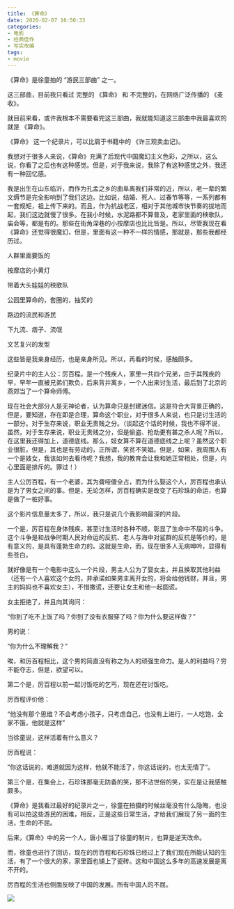 ```yaml
---
title: 《算命》
date: 2020-02-07 16:50:33
categories:
- 电影
- 经典佳作
- 写实改编
tags:
- movie
---
```

《算命》是徐童拍的 “游民三部曲” 之一。

这三部曲，目前我只看过 完整的 《算命》 和 不完整的，在网络广泛传播的 《麦收》。

就目前来看，或许我根本不需要看完这三部曲，我就能知道这三部曲中我最喜欢的就是 《算命》。

<!-- more -->

《算命》 这一个纪录片，可以比肩于书籍中的 《许三观卖血记》。

我想对于很多人来说，《算命》充满了后现代中国魔幻主义色彩，之所以，这么说，你看了之后也有这种感觉。但是，对于我来说，我除了有这种感觉之外，我还有一种回忆感。

我是出生在山东临沂，而作为孔孟之乡的曲阜离我们非常的近，所以，老一辈的繁文缛节是完全影响到了我们这边。比如说，结婚、死人、过春节等等，一系列都有一套规矩，祖上传下来的。而且，作为抗战老区，相对于其他城市快节奏的拔地而起，我们这边就慢了很多。在我小时候，水泥路都不算普及，老家里面的秧歌队，庙会等，都是有的。那些在街角深巷的小按摩店也比比皆是。所以，尽管我现在看《算命》还觉得很魔幻，但是，里面有这一种不一样的情感，那就是，那些我都经历过。

人群里面要饭的

按摩店的小黄灯

带着大头娃娃的秧歌队

公园里算命的，套圈的，抽奖的

路边的流民和游民

下九流、痞子、流氓

文艺复兴的发型

这些皆是我亲身经历，也是亲身所见。所以，再看的时候，感触颇多。

纪录片中的主人公：厉百程。是一个残疾人，家里一共四个兄弟，由于其残疾的早，早年一直被兄弟们欺负，后来背井离乡，一个人出来讨生活，最后到了北京的燕郊当了一个算命师傅。

现在社会大部分人是无神论者，认为算命只是封建迷信。这是符合大背景正确的，但是，要知道，存在即是合理，算命这个职业，对于很多人来说，也只是讨生活的一部分。对于生存来说，职业无贵贱之分。（谈起这个话的时候，我也不得不说，虽然，对于生存来说，职业无贵贱之分，但是偷盗、抢劫更有甚之杀人呢？所以，在这里我还得加上，道德底线。那么，妓女算不算在道德底线之上呢？虽然这个职业很脏，但是，其也是有劳动的，正所谓，笑贫不笑娼。但是，如果，我周围人有一个是妓女，我该如何去看待呢？我想，我的教育会让我和她正常相处，但是，内心里面是排斥的。罪过！）

主人公厉百程，有一个老婆，其为聋哑傻全占，而为什么娶这个人，厉百程也承认是为了男女之间的事。但是，无论怎样，厉百程确实是改变了石珍珠的命运，也算是做了一桩好事。

这个影片信息量太多了，所以，我只是说几个我影响最深的片段。

一个是，厉百程在身体残疾，甚至讨生活时各种不顺，彰显了生命中不屈的斗争。这个斗争是和战争时期人民对命运的反抗、老人与海中对鲨群的反抗是等价的，是有意义的，是具有蓬勃生命力的。这就是生命，而，现在很多人无病呻吟，显得有些苍白。

就好像是有一个电影中这么一个片段，男主人公为了娶女主，并且换取其他利益（还有一个人喜欢这个女的，并承诺如果男主离开女的，将会给他钱财，并且，男主的妈妈也不喜欢女主），不惜撒谎，还要让女主和他一起圆谎。

女主拒绝了，并且向其询问：

“你到了吃不上饭了吗？你到了没有衣服穿了吗？你为什么要这样做？”

男的说：

“你为什么不理解我？”

唉，和厉百程相比，这个男的简直没有称之为人的顽强生命力。是人的利益吗？穷不能夺志，但是，欲望可以。

第二个是，厉百程以前一起讨饭吃的乞丐，现在还在讨饭吃。

厉百程评价他：

“他没有那个思维？不会考虑小孩子，只考虑自己，也没有上进行，一人吃饱，全家不饿，他就是这样”

当徐童说，这样活着有什么意义？

厉百程说：

”你这话说的，难道就因为这样，他就不能活了，你这话说的，也太无情了“。

第三个是，在集会上，石珍珠那毫无防备的笑，那不沾世俗的笑，实在是让我感触颇多。

《算命》是我看过最好的纪录片之一，徐童在拍摄的时候丝毫没有什么隐晦，也没有可以拍这些游民的困难，相反，正是这些日常生活，才给我们展现了另一面的生活，生命的不屈。

后来，《算命》中的另一个人，唐小雁当了徐童的制片，也算是逆天改命。

而，徐童也进行了回访，现在的厉百程和石珍珠已经过上了我们现在所能认知的生活，有了一个很大的家，家里面也铺上了瓷砖。这和中国这么多年的高速发展是离不开的。

厉百程的生活也侧面反映了中国的发展。所有中国人的不屈。

![](/images/movie/23.jpg)
